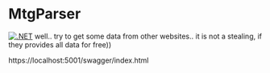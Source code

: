 # MtgParser
[![.NET](https://github.com/SashaSenichkin/MtgParser/actions/workflows/dotnet.yml/badge.svg?branch=master)](https://github.com/SashaSenichkin/MtgParser/actions/workflows/dotnet.yml)
well.. try to get some data from other websites.. it is not a stealing, if they provides all data for free))

https://localhost:5001/swagger/index.html
